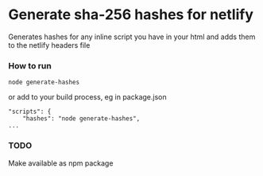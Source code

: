 # Generate sha-256 hashes for netlify

Generates hashes for any inline script you have in your html and adds them to the netlify headers file

### How to run

```
node generate-hashes
```

or add to your build process, eg in package.json

```
"scripts": {
    "hashes": "node generate-hashes",
...
```

### TODO

Make available as npm package
